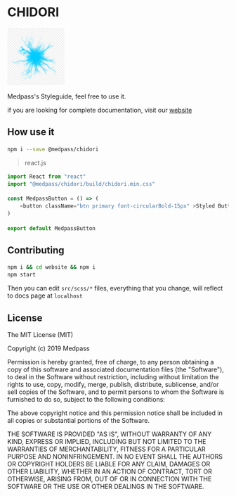 # CHIDORI

<img src="./img/chidori.jpg" alt="chidori" width=130 />

Medpass's Styleguide, feel free to use it.

if you are looking for complete documentation, visit our [website](https://medpassbrasil.github.io/chidori/)

## How use it
```bash
npm i --save @medpass/chidori
```

>react.js
```javascript
import React from "react"
import "@medpass/chidori/build/chidori.min.css"

const MedpassButton = () => (
	<button className="btn primary font-circularBold-15px" >Styled Button</button>
)

export default MedpassButton
```

## Contributing
```bash
npm i && cd website && npm i
npm start
```

Then you can edit `src/scss/*` files, everything that you change, will reflect to docs page at `localhost`

## License
The MIT License (MIT)

Copyright (c) 2019 Medpass

Permission is hereby granted, free of charge, to any person obtaining a copy
of this software and associated documentation files (the "Software"), to deal
in the Software without restriction, including without limitation the rights
to use, copy, modify, merge, publish, distribute, sublicense, and/or sell
copies of the Software, and to permit persons to whom the Software is
furnished to do so, subject to the following conditions:

The above copyright notice and this permission notice shall be included in
all copies or substantial portions of the Software.

THE SOFTWARE IS PROVIDED "AS IS", WITHOUT WARRANTY OF ANY KIND, EXPRESS OR
IMPLIED, INCLUDING BUT NOT LIMITED TO THE WARRANTIES OF MERCHANTABILITY,
FITNESS FOR A PARTICULAR PURPOSE AND NONINFRINGEMENT. IN NO EVENT SHALL THE
AUTHORS OR COPYRIGHT HOLDERS BE LIABLE FOR ANY CLAIM, DAMAGES OR OTHER
LIABILITY, WHETHER IN AN ACTION OF CONTRACT, TORT OR OTHERWISE, ARISING FROM,
OUT OF OR IN CONNECTION WITH THE SOFTWARE OR THE USE OR OTHER DEALINGS IN
THE SOFTWARE.
